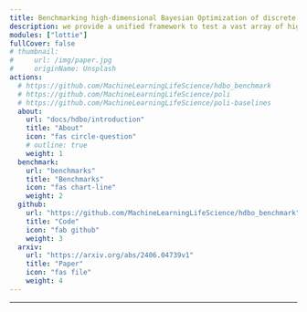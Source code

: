 ```yaml
---
title: Benchmarking high-dimensional Bayesian Optimization of discrete sequences
description: we provide a unified framework to test a vast array of high-dimensional Bayesian optimization methods.
modules: ["lottie"]
fullCover: false
# thumbnail:
#     url: /img/paper.jpg
#     originName: Unsplash
actions:
  # https://github.com/MachineLearningLifeScience/hdbo_benchmark
  # https://github.com/MachineLearningLifeScience/poli
  # https://github.com/MachineLearningLifeScience/poli-baselines
  about:
    url: "docs/hdbo/introduction"
    title: "About"
    icon: "fas circle-question"
    # outline: true
    weight: 1
  benchmark:
    url: "benchmarks"
    title: "Benchmarks"
    icon: "fas chart-line"
    weight: 2
  github:
    url: "https://github.com/MachineLearningLifeScience/hdbo_benchmark"
    title: "Code"
    icon: "fab github"
    weight: 3
  arxiv:
    url: "https://arxiv.org/abs/2406.04739v1"
    title: "Paper"
    icon: "fas file"
    weight: 4
---
```


<hr>